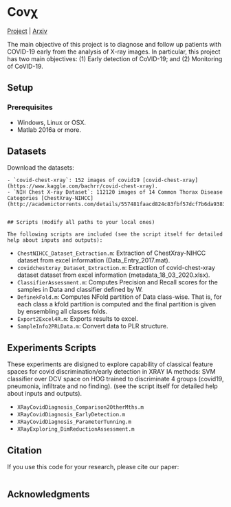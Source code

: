 
# Covχ
[Project](http://iam.cvc.uab.es/portfolio/covair/) | [Arxiv]()

The main objective of this project is to diagnose and follow up patients with COVID-19 early 
from the analysis of X-ray images. In particular, this project has two main objectives: 
(1) Early detection of CoVID-19; and (2) Monitoring of CoVID-19.

## Setup

### Prerequisites
- Windows, Linux or OSX.
- Matlab 2016a or more.

## Datasets
Download the datasets: 

```
- `covid-chest-xray`: 152 images of covid19 [covid-chest-xray](https://www.kaggle.com/bachrr/covid-chest-xray). 
- `NIH Chest X-ray Dataset`: 112120 images of 14 Common Thorax Disease Categories [ChestXray-NIHCC](http://academictorrents.com/details/557481faacd824c83fbf57dcf7b6da9383b3235a). 


## Scripts (modify all paths to your local ones)

The following scripts are included (see the script itself for detailed help about inputs and outputs):

```
- `ChestNIHCC_Dataset_Extraction.m`: Extraction of ChestXray-NIHCC dataset from excel information (Data_Entry_2017.mat).
- `covidchestxray_Dataset_Extraction.m`: Extraction of covid-chest-xray dataset dataset from excel information (metadata_18_03_2020.xlsx).
- `ClassifierAssessment.m`:  Computes Precision and Recall scores for the samples in Data and classifier defined by W.
- `DefinekFold.m`: Computes NFold partition of Data class-wise. That is, for each class a kfold partition is computed and the final partition is given by ensembling all classes folds.
- `Export2Excel4R.m`: Exports results to excel.
- `SampleInfo2PRLData.m`: Convert data to PLR structure.


## Experiments Scripts

These experiments are disigned to explore capability of classical feature spaces for covid discrimination/early detection in XRAY IA methods: SVM classifier over DCV space on HOG trained to discriminate 4 groups (covid19, pneumonia, infiltrate and no finding). 
(see the script itself for detailed help about inputs and outputs).

- `XRayCovidDiagnosis_Comparison2OtherMths.m`
- `XRayCovidDiagnosis_EarlyDetection.m`
- `XRayCovidDiagnosis_ParameterTunning.m`
- `XRayExploring_DimReductionAssessment.m`


## Citation
If you use this code for your research, please cite our paper:

```

```


## Acknowledgments
